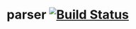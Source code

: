 # parser [![Build Status](https://travis-ci.org/hashiCode/parser.svg?branch=master)](https://travis-ci.org/hashiCode/parser)
